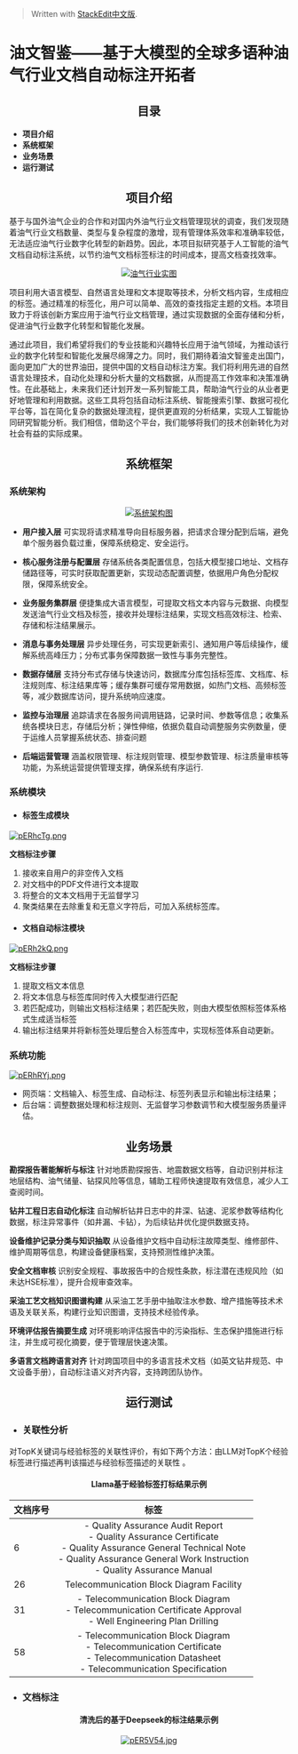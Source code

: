 


> Written with [StackEdit中文版](https://stackedit.cn/).

# 油文智鉴——基于大模型的全球多语种油气行业文档自动标注开拓者
## <center>**目录**</center>
- **项目介绍**
- **系统框架**
- **业务场景**
- **运行测试**
## <center>**项目介绍**

基于与国外油气企业的合作和对国内外油气行业文档管理现状的调查，我们发现随着油气行业文档数量、类型与复杂程度的激增，现有管理体系效率和准确率较低，无法适应油气行业数字化转型的新趋势。因此，本项目拟研究基于人工智能的油气文档自动标注系统，以节约油气文档标签标注的时间成本，提高文档查找效率。

<div align="center">

[
![油气行业实图](https://github.com/Hongwuwu/PetroLingu/blob/main/image/1.png?raw=true)
](https://github.com/Hongwuwu/PetroLingu/blob/main/image/1.png?raw=true)


</div>

项目利用大语言模型、自然语言处理和文本提取等技术，分析文档内容，生成相应的标签。通过精准的标签化，用户可以简单、高效的查找指定主题的文档。本项目致力于将该创新方案应用于油气行业文档管理，通过实现数据的全面存储和分析，促进油气行业数字化转型和智能化发展。

通过此项目，我们希望将我们的专业技能和兴趣特长应用于油气领域，为推动该行业的数字化转型和智能化发展尽绵薄之力。同时，我们期待着油文智鉴走出国门，面向更加广大的世界油田，提供中国的文档自动标注方案。我们将利用先进的自然语言处理技术，自动化处理和分析大量的文档数据，从而提高工作效率和决策准确性。在此基础上，未来我们还计划开发一系列智能工具，帮助油气行业的从业者更好地管理和利用数据。这些工具将包括自动标注系统、智能搜索引擎、数据可视化平台等，旨在简化复杂的数据处理流程，提供更直观的分析结果，实现人工智能协同研究智能分析。我们相信，借助这个平台，我们能够将我们的技术创新转化为对社会有益的实际成果。

##  <center>**系统框架**
### 系统架构
<div align="center">

[![系统架构图](https://github.com/Hongwuwu/PetroLingu/blob/main/image/%E6%9E%B6%E6%9E%84.png?raw=true)](https://github.com/Hongwuwu/PetroLingu/blob/main/image/%E6%9E%B6%E6%9E%84.png?raw=true)


</div>

- **用户接入层**
可实现将请求精准导向目标服务器，把请求合理分配到后端，避免单个服务器负载过重，保障系统稳定、安全运行。

- **核心服务注册与配置层**
存储系统各类配置信息，包括大模型接口地址、文档存储路径等，可实时获取配置更新，实现动态配置调整，依据用户角色分配权限，保障系统安全。

- **业务服务集群层**
便捷集成大语言模型，可提取文档文本内容与元数据、向模型发送油气行业文档及标签，接收并处理标注结果，实现文档高效标注、检索、存储和标注结果展示。

- **消息与事务处理层**
异步处理任务，可实现更新索引、通知用户等后续操作，缓解系统高峰压力；分布式事务保障数据一致性与事务完整性。

- **数据存储层**
支持分布式存储与快速访问，数据库分库包括标签库、文档库、标注规则库、标注结果库等；缓存集群可缓存常用数据，如热门文档、高频标签等，减少数据库访问，提升系统响应速度。

- **监控与治理层**
追踪请求在各服务间调用链路，记录时间、参数等信息；收集系统各模块日志，存储后分析；弹性伸缩，依据负载自动调整服务实例数量，便于运维人员掌握系统状态、排查问题

- **后端运营管理**
涵盖权限管理、标注规则管理、模型参数管理、标注质量审核等功能，为系统运营提供管理支撑，确保系统有序运行.

### 系统模块
- #### 标签生成模块
[![pERhcTg.png](https://github.com/Hongwuwu/PetroLingu/blob/main/image/%E6%A8%A1%E5%9D%97.png?raw=true)](https://github.com/Hongwuwu/PetroLingu/blob/main/image/%E6%A8%A1%E5%9D%97.png?raw=true)

**文档标注步骤**
1. 接收来自用户的非空传入文档
2. 对文档中的PDF文件进行文本提取
3. 将整合的文本文档用于无监督学习
4. 聚类结果在去除重复和无意义字符后，可加入系统标签库。
- #### 文档自动标注模块
[![pERh2kQ.png](https://github.com/Hongwuwu/PetroLingu/blob/main/image/%E6%A8%A1%E5%9D%972.png?raw=true)](https://github.com/Hongwuwu/PetroLingu/blob/main/image/%E6%A8%A1%E5%9D%972.png?raw=true)

**文档标注步骤**
1. 提取文档文本信息
2. 将文本信息与标签库同时传入大模型进行匹配
3.  若匹配成功，则输出文档标注结果；若匹配失败，则由大模型依照标签体系格式生成适当标签
4. 输出标注结果并将新标签处理后整合入标签库中，实现标签体系自动更新。
### 系统功能
[![pERhRYj.png](https://github.com/Hongwuwu/PetroLingu/blob/main/image/%E5%8A%9F%E8%83%BD.png?raw=true)](https://github.com/Hongwuwu/PetroLingu/blob/main/image/%E5%8A%9F%E8%83%BD.png?raw=true)
- 网页端：文档输入、标签生成、自动标注、标签列表显示和输出标注结果；
- 后台端：调整数据处理和标注规则、无监督学习参数调节和大模型服务质量评估。

## <center>**业务场景**

**勘探报告著能解析与标注**
针对地质勘探报告、地震数据文档等，自动识别并标注地层结构、油气储量、钻探风险等信息，辅助工程师快速提取有效信息，减少人工查阅时间。

**钻井工程日志自动化标注**
自动解析钻井日志中的井深、钻速、泥浆参数等结构化数据，标注异常事件（如井漏、卡钻），为后续钻井优化提供数据支持。

**设备维护记录分类与知识抽取**
从设备维护文档中自动标注故障类型、维修部件、维护周期等信息，构建设备健康档案，支持预测性维护决策。

**安全文档审核**
识别安全规程、事故报告中的合规性条款，标注潜在违规风险（如未达HSE标准），提升合规审查效率。

**采油工艺文档知识图谱构建**
从采油工艺手册中抽取注水参数、增产措施等技术术语及关联关系，构建行业知识图谱，支持技术经验传承。

**环境评估报告摘要生成**
对环境影响评估报告中的污染指标、生态保护措施进行标注，并生成可视化摘要，便于管理层快速决策。

**多语言文档跨语言对齐**
针对跨国项目中的多语言技术文档（如英文钻井规范、中文设备手册），自动标注语义对齐内容，支持跨团队协作。 

## <center>**运行测试**

- ### 关联性分析
对TopK关键词与经验标签的关联性评价，有如下两个方法：由LLM对TopK个经验标签进行描述再判该描述与经验标签描述的关联性 。

#### <center>Llama基于经验标签打标结果示例</center>

<div align="center">

| 文档序号 | 标签                                                                                                 |
|----------|:--------------------------------------------------------------------------------------------------:|
| 6        | - Quality Assurance Audit Report<br>- Quality Assurance Certificate<br>- Quality Assurance General Technical Note<br>- Quality Assurance General Work Instruction<br>- Quality Assurance Manual |
| 26       | Telecommunication Block Diagram Facility                                                         |
| 31       | - Telecommunication Block Diagram<br>- Telecommunication Certificate Approval<br>- Well Engineering Plan Drilling |
| 58       | - Telecommunication Block Diagram<br>- Telecommunication Certificate<br>- Telecommunication Datasheet<br>- Telecommunication Specification |

</div>

- ### 文档标注

#### <center>清洗后的基于Deepseek的标注结果示例</center>

<div align="center">

[![pER5V54.jpg](https://github.com/Hongwuwu/PetroLingu/blob/main/image/new.png?raw=true)](https://github.com/Hongwuwu/PetroLingu/blob/main/image/new.png?raw=true)

</div>






